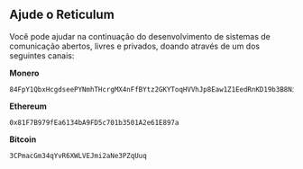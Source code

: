 ## Ajude o Reticulum
Você pode ajudar na continuação do desenvolvimento de sistemas de comunicação abertos, livres e privados, doando através de um dos seguintes canais:

**Monero**
```
84FpY1QbxHcgdseePYNmhTHcrgMX4nFfBYtz2GKYToqHVVhJp8Eaw1Z1EedRnKD19b3B8NiLCGVxzKV17UMmmeEsCrPyA5w
```
**Ethereum**
```
0x81F7B979fEa6134bA9FD5c701b3501A2e61E897a
```
**Bitcoin**
```
3CPmacGm34qYvR6XWLVEJmi2aNe3PZqUuq
```
